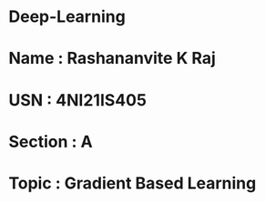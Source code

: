 # Deep-Learning
# Name : Rashananvite K Raj
# USN : 4NI21IS405
# Section : A
# Topic : Gradient Based Learning
